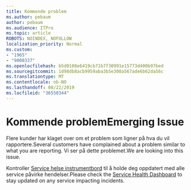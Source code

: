 ```yaml
---
title: Kommende problem
ms.author: pebaum
author: pebaum
ms.audience: ITPro
ms.topic: article
ROBOTS: NOINDEX, NOFOLLOW
localization_priority: Normal
ms.custom:
- "1965"
- "9000337"
ms.openlocfilehash: b5d0108e6419cb71b7f30991e15773d400b97bed
ms.sourcegitcommit: 1d98db8acb9959aba3b5e308a567ade6b62da56c
ms.translationtype: MT
ms.contentlocale: nb-NO
ms.lasthandoff: 08/22/2019
ms.locfileid: "36550344"
---
```

# <a name="emerging-issue"></a><span data-ttu-id="dc0ee-102">Kommende problem</span><span class="sxs-lookup"><span data-stu-id="dc0ee-102">Emerging Issue</span></span>

<span data-ttu-id="dc0ee-103">Flere kunder har klaget over om et problem som ligner på hva du vil rapportere.</span><span class="sxs-lookup"><span data-stu-id="dc0ee-103">Several customers have complained about a problem similar to what you are reporting.</span></span> <span data-ttu-id="dc0ee-104">Vi ser på dette problemet.</span><span class="sxs-lookup"><span data-stu-id="dc0ee-104">We are looking into this issue.</span></span>

<span data-ttu-id="dc0ee-105">Kontroller [Service helse instrumentbord](https://admin.microsoft.com/adminportal/home#/servicehealth) til å holde deg oppdatert med alle service påvirke hendelser.</span><span class="sxs-lookup"><span data-stu-id="dc0ee-105">Please check the [Service Health Dashboard](https://admin.microsoft.com/adminportal/home#/servicehealth) to stay updated on any service impacting incidents.</span></span>
